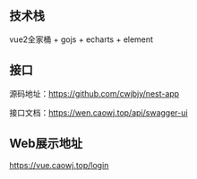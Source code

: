 ## 技术栈

vue2全家桶 + gojs + echarts + element

## 接口

源码地址：https://github.com/cwjbjy/nest-app

接口文档：https://wen.caowj.top/api/swagger-ui

## Web展示地址

https://vue.caowj.top/login
